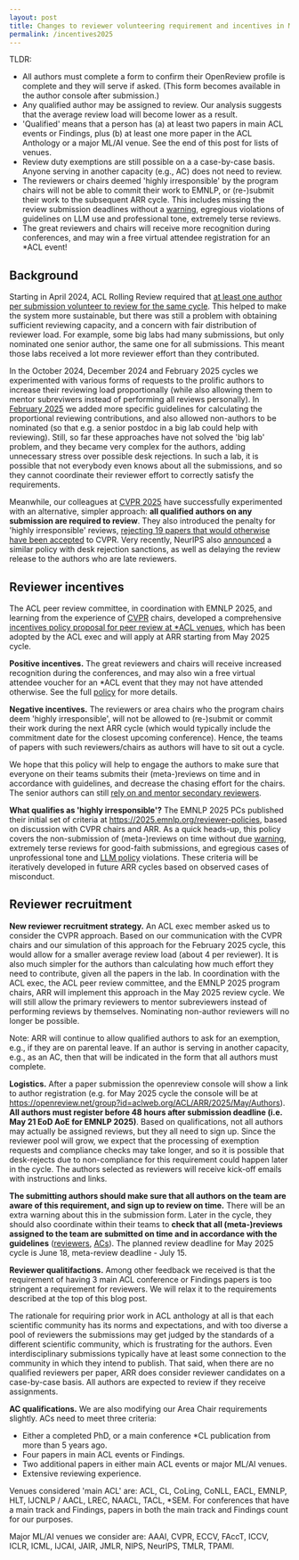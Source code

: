 ```yaml
---
layout: post
title: Changes to reviewer volunteering requirement and incentives in May 2025 cycle (EMNLP 2025)
permalink: /incentives2025
---
```


TLDR:

- All authors must complete a form to confirm their OpenReview profile is complete and they will serve if asked. (This form becomes available in the author console after submission.)
- Any qualified author may be assigned to review. Our analysis suggests that the average review load will become lower as a result.
- 'Qualified' means that a person has (a) at least two papers in main ACL events or Findings, plus (b) at least one more paper in the ACL Anthology or a major ML/AI venue. See the end of this post for lists of venues.
- Review duty exemptions are still possible on a a case-by-case basis. Anyone serving in another capacity (e.g., AC) does not need to review.
- The reviewers or chairs deemed 'highly irresponsible' by the program chairs will not be able to commit their work to EMNLP, or (re-)submit their work to the subsequent ARR cycle. This includes missing the review submission deadlines without a [warning](https://aclrollingreview.org/reviewerguidelines#emergency), egregious violations of guidelines on LLM use and professional tone, extremely terse reviews. 
- The great reviewers and chairs will receive more recognition during conferences, and may win a free virtual attendee registration for an \*ACL event!

## Background

Starting in April 2024, ACL Rolling Review required that [at least one author per submission volunteer to review for the same cycle](https://aclrollingreview.org/reviewing-workload-requirement/). This helped to make the system more sustainable, but there was still a problem with obtaining sufficient reviewing capacity, and a concern with fair distribution of reviewer load. For example, some big labs had many submissions, but only nominated one senior author, the same one for all submissions. This meant those labs received a lot more reviewer effort than they contributed. 

In the October 2024, December 2024 and February 2025 cycles we experimented with various forms of requests to the prolific authors to increase their reviewing load proportionally (while also allowing them to mentor subreviwers instead of performing all reviews personally). In [February 2025](https://aclrollingreview.org/reviewing-workload-adjustment/) we added more specific guidelines for calculating the proportional reviewing contributions, and also allowed non-authors to be nominated (so that e.g. a senior postdoc in a big lab could help with reviewing). Still, so far these approaches have not solved the 'big lab' problem, and they became very complex for the authors, adding unnecessary stress over possible desk rejections. In such a lab, it is possible that not everybody even knows about all the submissions, and so they cannot coordinate their reviewer effort to correctly satisfy the requirements.

Meanwhile, our colleagues at [CVPR 2025](https://cvpr.thecvf.com/Conferences/2025/AuthorGuidelines) have successfully experimented with an alternative, simpler approach: **all qualified authors on any submission are required to review**. They also introduced the penalty for 'highly irresponsible' reviews, [rejecting 19 papers that would otherwise have been accepted](https://bsky.app/profile/cvprconference.bsky.social/post/3lj7btocecs2g) to CVPR. Very recently, NeurIPS also [announced](https://blog.neurips.cc/2025/05/02/responsible-reviewing-initiative-for-neurips-2025/) a similar policy with desk rejection sanctions, as well as delaying the review release to the authors who are late reviewers.

## Reviewer incentives

The ACL peer review committee, in coordination with EMNLP 2025, and learning from the experience of [CVPR](https://iccv.thecvf.com/Conferences/2025/Changes) chairs, developed a comprehensive [incentives policy proposal for peer review at \*ACL venues](https://www.aclweb.org/adminwiki/images/d/d3/ACL_Peer_Review_Committee_Report2_Incentives_May_2025.pdf), which has been adopted by the ACL exec and will apply at ARR starting from May 2025 cycle. 

**Positive incentives.** The great reviewers and chairs will receive increased recognition during the conferences, and may also win a free virtual attendee voucher for an \*ACL event that they may not have attended otherwise. See the full [policy](https://www.aclweb.org/adminwiki/images/d/d3/ACL_Conference_Reviewer_Awards_Policy_May_2025.pdf) for more details. 

**Negative incentives.** The reviewers or area chairs who the program chairs deem 'highly irresponsible', will not be allowed to (re-)submit or commit their work during the next ARR cycle (which would typically include the commitment date for the closest upcoming conference). Hence, the teams of papers with such reviewers/chairs as authors will have to sit out a cycle. 

We hope that this policy will help to engage the authors to make sure that everyone on their teams submits their (meta-)reviews on time and in accordance with guidelines, and decrease the chasing effort for the chairs. The senior authors can still [rely on and mentor secondary reviewers](https://aclrollingreview.org/reviewerguidelines#q-can-i-use-a-secondary-reviewer).

**What qualifies as 'highly irresponsible'?** The EMNLP 2025 PCs published their initial set of criteria at https://2025.emnlp.org/reviewer-policies, based on discussion with CVPR chairs and ARR. As a quick heads-up, this policy covers the non-submission of (meta-)reviews on time without due [warning](https://aclrollingreview.org/reviewerguidelines#emergency), extremely terse reviews for good-faith submissions, and egregious cases of unprofessional tone and [LLM policy](https://aclrollingreview.org/reviewerguidelines#q-can-i-use-generative-ai) violations. These criteria will be iteratively developed in future ARR cycles based on observed cases of misconduct.

## Reviewer recruitment

**New reviewer recruitment strategy.** An ACL exec member asked us to consider the CVPR approach. Based on our communication with the CVPR chairs and our simulation of this approach for the February 2025 cycle, this would allow for a smaller average review load (about 4 per reviewer). It is also much simpler for the authors than calculating how much effort they need to contribute, given all the papers in the lab. In coordination with the ACL exec, the ACL peer review committee, and the EMNLP 2025 program chairs, ARR will implement this approach in the May 2025 review cycle. We will still allow the primary reviewers to mentor subreviewers instead of performing reviews by themselves. Nominating non-author reviewers will no longer be possible.

Note: ARR will continue to allow qualified authors to ask for an exemption, e.g., if they are on parental leave. If an author is serving in another capacity, e.g., as an AC, then that will be indicated in the form that all authors must complete.

**Logistics.** After a paper submission the openreview console will show a link to author registration (e.g. for May 2025 cycle the console will be at https://openreview.net/group?id=aclweb.org/ACL/ARR/2025/May/Authors). **All authors must register before 48 hours after submission deadline (i.e. May 21 EoD AoE for EMNLP 2025)**. Based on qualifications, not all authors may actually be assigned reviews, but they all need to sign up. Since the reviewer pool will grow, we expect that the processing of exemption requests and compliance checks may take longer, and so it is possible that desk-rejects due to non-compliance for this requirement could happen later in the cycle. The authors selected as reviewers will receive kick-off emails with instructions and links.

**The submitting authors should make sure that all authors on the team are aware of this requirement, and sign up to review on time.** There will be an extra warning about this in the submission form. Later in the cycle, they should also coordinate within their teams to **check that all (meta-)reviews assigned to the team are submitted on time and in accordance with the guidelines** ([reviewers](https://aclrollingreview.org/reviewerguidelines), [ACs](https://aclrollingreview.org/acguidelines)). The planned review deadline for May 2025 cycle is June 18, meta-review deadline - July 15.

**Reviewer qualitifactions.** Among other feedback we received is that the requirement of having 3 main ACL conference or Findings papers is too stringent a requirement for reviewers. We will relax it to the requirements described at the top of this blog post. 

The rationale for requiring prior work in ACL anthology at all is that each scientific community has its norms and expectations, and with too diverse a pool of reviewers the submissions may get judged by the standards of a different scientific community, which is frustrating for the authors. Even interdisciplinary submissions typically have at least some connection to the community in which they intend to publish. That said, when there are no qualified reviewers per paper, ARR does consider reviewer candidates on a case-by-case basis. All authors are expected to review if they receive assignments.

**AC qualifications.** We are also modifying our Area Chair requirements slightly. ACs need to meet three criteria:

- Either a completed PhD, or a main conference \*CL publication from more than 5 years ago.
- Four papers in main ACL events or Findings.
- Two additional papers in either main ACL events or major ML/AI venues.
- Extensive reviewing experience.

Venues considered 'main ACL' are: ACL, CL, CoLing, CoNLL, EACL, EMNLP, HLT, IJCNLP / AACL, LREC, NAACL, TACL, \*SEM. For conferences that have a main track and Findings, papers in both the main track and Findings count for our purposes.

Major ML/AI venues we consider are: AAAI, CVPR, ECCV, FAccT, ICCV, ICLR, ICML, IJCAI, JAIR, JMLR, NIPS, NeurIPS, TMLR, TPAMI.
